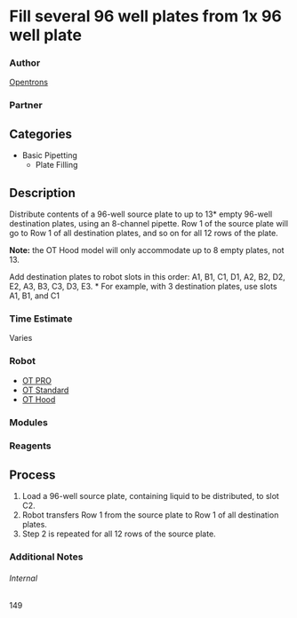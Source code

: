 # Fill several 96 well plates from 1x 96 well plate

### Author
[Opentrons](https://opentrons.com/)

### Partner

## Categories
* Basic Pipetting
	* Plate Filling


## Description
Distribute contents of a 96-well source plate to up to 13* empty 96-well destination plates, using an 8-channel pipette. Row 1 of the source plate will  go to Row 1 of all destination plates, and so on for all 12 rows of the plate.

**Note:** the OT Hood model will only accommodate up to 8 empty plates, not 13.

Add destination plates to robot slots in this order: A1, B1, C1, D1, A2, B2, D2, E2, A3, B3, C3, D3, E3.
	* For example, with 3 destination plates, use slots A1, B1, and C1



### Time Estimate
Varies

### Robot
* [OT PRO](https://opentrons.com/ot-one-pro)
* [OT Standard](https://opentrons.com/ot-one-standard)
* [OT Hood](https://opentrons.com/ot-one-hood)

### Modules

### Reagents

## Process
1. Load a 96-well source plate, containing liquid to be distributed, to slot C2.
2. Robot transfers Row 1 from the source plate to Row 1 of all destination plates.
3. Step 2 is repeated for all 12 rows of the source plate.


### Additional Notes

###### Internal
149
